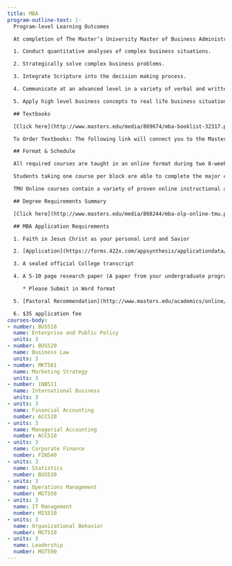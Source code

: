 ```yaml
---
title: MBA
program-outline-text: |-
  Program-level Learning Outcomes

  At completion of The Master’s University Master of Business Administration (MBA) program, the student will be able to:

  1. Conduct quantitative analyses of complex business situations.

  2. Strategically solve complex business problems.

  3. Integrate Scripture into the decision making process.

  4. Communicate at an advanced level in a variety of verbal and written formats, and a range of business-related situations.

  5. Apply high level business concepts to real life business situations.

  ## Textbooks

  [Click here](http://www.masters.edu/media/869674/mba-booklist-32317.pdf "MBA Booklist 3.23.17.pdf") to view the Textbooks for all Online MBA courses.

  To Order Textbooks: The following link will connect you to the Master's University Bookstorewhere you can check out pricing to buy, rent, and order your texts from the convenience of your home.

  ## Format & Schedule

  All required courses are taught in an online format during two 8-week sessions over three semesters each year. This schedule enables students to qualify for federal financial aid.

  Students taking one course per block are able to complete the major coursework in 24 months. By taking more than one course per block, the program can be completed in as little as 12 months.

  TMU Online courses contain a variety of proven online instructional approaches including brief video lectures, topical videos from the Internet or other resources, interactive exercises & lessons. In addition, students will engage each other and the instructor through online discussion forums, chat and video conferencing sessions, and instant messaging. Student assessments will include online quizzes and exams, written papers, online speeches, role-plays, and presentations, depending on the program.

  ## Degree Requirements Summary

  [Click here](http://www.masters.edu/media/868244/mba-olp-online-tmu.pdf "MBA- OLP Online-TMU.pdf")[ ](http://www.masters.edu/media/793588/organizational%20management%20-%20dcp%20online%20(2).pdf)to print a summary of the degree requirements for the Master of Business Administration

  ## MBA Application Requirements

  1. Faith in Jesus Christ as your personal Lord and Savior

  2. [Application](https://forms.422x.com/appsynthesis/applicationdata/includes/authentication/logon/logon_start.asp?PID=MastersDeg&AID=207235&EXT=1&EXTID=www.masters.edu&REFERER=www.masters.edu)

  3. A sealed official College transcript

  4. A 5-10 page research paper (A paper from your undergraduate program will work)

     * Please Submit in Word format

  5. [Pastoral Recommendation](http://www.masters.edu/academics/online/pastoral-recommendation-request/ "Pastoral Recommendation Request")

  6. $35 application fee
courses-body:
- number: BUS510
  name: Enterprise and Public Policy
  units: 3
- number: BUS520
  name: Business Law
  units: 3
- number: MKT561
  name: Marketing Strategy
  units: 3
- number: INB511
  name: International Business
  units: 3
- units: 3
  name: Financial Accounting
  number: ACC520
- units: 3
  name: Managerial Accounting
  number: ACC510
- units: 3
  name: Corporate Finance
  number: FIN540
- units: 3
  name: Statistics
  number: BUS530
- units: 3
  name: Operations Management
  number: MGT550
- units: 3
  name: IT Management
  number: MIS510
- units: 3
  name: Organizational Behavior
  number: MGT510
- units: 3
  name: Leadership
  number: MGT590
---
```


## 